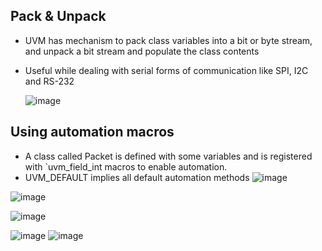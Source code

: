 ## Pack & Unpack
* UVM has mechanism to pack class variables into a bit or byte stream, and unpack a bit stream and populate the class contents
* Useful while dealing with serial forms of communication like SPI, I2C and RS-232
  
  ![image](https://github.com/Diya-Veerbhan/UVM/assets/64258231/6acb9797-7338-4595-9ce4-cab68e3668b4)


## Using automation macros
* A class called Packet is defined with some variables and is registered with `uvm_field_int macros to enable automation.
* UVM_DEFAULT implies all default automation methods
![image](https://github.com/Diya-Veerbhan/UVM/assets/64258231/84fb7e60-818e-4db7-92fc-14b716093c8d)

![image](https://github.com/Diya-Veerbhan/UVM/assets/64258231/8c354fc6-7d20-431e-a49f-0ffd189a3769)

![image](https://github.com/Diya-Veerbhan/UVM/assets/64258231/6c5d399c-5496-47a6-9c96-c9e03102e344)


![image](https://github.com/Diya-Veerbhan/UVM/assets/64258231/ddfc8758-ff59-45c4-96b8-746ad4924a2e)
![image](https://github.com/Diya-Veerbhan/UVM/assets/64258231/f3e687c5-3054-4370-a4d6-e79fd6361e7d)
